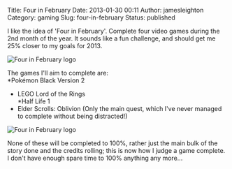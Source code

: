 Title: Four in February
Date: 2013-01-30 00:11
Author: jamesleighton
Category: gaming
Slug: four-in-february
Status: published

I like the idea of 'Four in February'. Complete four video games during the 2nd month of the year. It sounds like a fun challenge, and should get me 25% closer to my goals for 2013.

![Four in February logo](/images/fourinfeb.jpg)

The games I'll aim to complete are:  
*Pokémon Black Version 2  
* LEGO Lord of the Rings  
*Half Life 1  
* Elder Scrolls: Oblivion (Only the main quest, which I've never managed to complete without being distracted!)

![Four in February logo](/images/fourinfeb1.jpg)

None of these will be completed to 100%, rather just the main bulk of the story done and the credits rolling; this is now how I judge a game complete. I don't have enough spare time to 100% anything any more...

